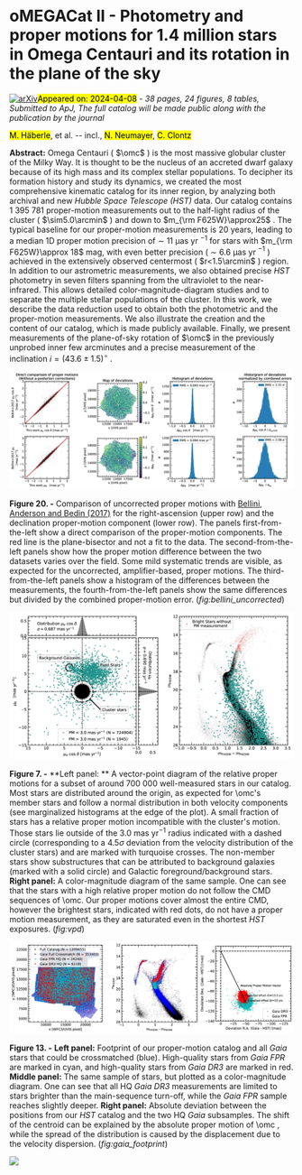 <div class="macros" style="visibility:hidden;">
$\newcommand{\ensuremath}{}$
$\newcommand{\xspace}{}$
$\newcommand{\object}[1]{\texttt{#1}}$
$\newcommand{\farcs}{{.}''}$
$\newcommand{\farcm}{{.}'}$
$\newcommand{\arcsec}{''}$
$\newcommand{\arcmin}{'}$
$\newcommand{\ion}[2]{#1#2}$
$\newcommand{\textsc}[1]{\textrm{#1}}$
$\newcommand{\hl}[1]{\textrm{#1}}$
$\newcommand{\footnote}[1]{}$
$\newcommand{\vdag}{(v)^\dagger}$
$\newcommand$
$\newcommand$
$\newcommand$</div>



<div id="title">

# oMEGACat II - Photometry and proper motions for 1.4 million stars in Omega Centauri and its rotation in the plane of the sky

</div>
<div id="comments">

[![arXiv](https://img.shields.io/badge/arXiv-2404.03722-b31b1b.svg)](https://arxiv.org/abs/2404.03722)<mark>Appeared on: 2024-04-08</mark> -  _38 pages, 24 figures, 8 tables, Submitted to ApJ, The full catalog will be made public along with the publication by the journal_

</div>
<div id="authors">

<mark>M. Häberle</mark>, et al. -- incl., <mark>N. Neumayer</mark>, <mark>C. Clontz</mark>

</div>
<div id="abstract">

**Abstract:** Omega Centauri ( $\omc$ ) is the most massive globular cluster of the Milky Way. It is thought to be the nucleus of an accreted dwarf galaxy because of its high mass and its complex stellar populations. To decipher its formation history and study its dynamics, we created the most comprehensive kinematic catalog for its inner region, by analyzing both archival and new _Hubble Space Telescope (HST)_ data. Our catalog contains 1 395 781 proper-motion measurements out to the half-light radius of the cluster ( $\sim5.0\arcmin$ ) and down to $m_{\rm F625W}\approx25$ . The typical baseline for our proper-motion measurements is 20 years, leading to a median 1D proper motion precision of $\sim$ 11 µas yr $^{-1}$ for stars with $m_{\rm F625W}\approx 18$ mag, with even better precision ( $\sim$ 6.6 µas yr $^{-1}$ ) achieved in the extensively observed centermost ( $r<1.5\arcmin$ ) region.  In addition to our astrometric measurements, we also obtained precise _HST_ photometry in seven filters spanning from the ultraviolet to the near-infrared. This allows detailed color-magnitude-diagram studies and to separate the multiple stellar populations of the cluster. In this work, we describe the data reduction used to obtain both the photometric and the proper-motion measurements. We also illustrate the creation and the content of our catalog, which is made publicly available. Finally, we present measurements of the plane-of-sky rotation of $\omc$ in the previously unprobed inner few arcminutes and a precise measurement of the inclination $i=(43.6\pm1.5)^\circ$ .

</div>

<div id="div_fig1">

<img src="tmp_2404.03722/./comparison_with_bellini_uncorrected.jpg" alt="Fig20" width="100%"/>

**Figure 20. -** Comparison of uncorrected proper motions with [Bellini, Anderson and Bedin (2017)]() for the right-ascension (upper row) and the declination proper-motion component (lower row). The panels first-from-the-left show a direct comparison of the proper-motion components. The red line is the plane-bisector and not a fit to the data. The second-from-the-left panels show how the proper motion difference between the two datasets varies over the field. Some mild systematic trends are visible, as expected for the uncorrected, amplifier-based, proper motions. The third-from-the-left panels show a histogram of the differences between the measurements, the fourth-from-the-left panels show the same differences but divided by the combined proper-motion error. (*fig:bellini_uncorrected*)

</div>
<div id="div_fig2">

<img src="tmp_2404.03722/./vpd_and_cmd.jpg" alt="Fig7" width="100%"/>

**Figure 7. -** **Left panel: ** A vector-point diagram of the relative proper motions for a subset of around 700 000 well-measured stars in our catalog. Most stars are distributed around the origin, as expected for \omc's member stars and follow a normal distribution in both velocity components (see marginalized histograms at the edge of the plot). A small fraction of stars has a relative proper motion incompatible with the cluster's motion. Those stars lie outside of the 3.0 mas yr$^{-1}$ radius indicated with a dashed circle (corresponding to a 4.5$\sigma$ deviation from the velocity distribution of the cluster stars) and are marked with turquoise crosses. The non-member stars show substructures that can be attributed to background galaxies (marked with a solid circle) and Galactic foreground/background stars. **Right panel:** A color-magnitude diagram of the same sample. One can see that the stars with a high relative proper motion do not follow the CMD sequences of \omc. Our proper motions cover almost the entire CMD, however the brightest stars, indicated with red dots, do not have a proper motion measurement, as they are saturated even in the shortest _HST_ exposures. (*fig:vpd*)

</div>
<div id="div_fig3">

<img src="tmp_2404.03722/./gaia_footprint_and_cmd.jpg" alt="Fig13" width="100%"/>

**Figure 13. -** **Left panel:** Footprint of our proper-motion catalog and all _Gaia_ stars that could be crossmatched (blue). High-quality stars from _Gaia FPR_ are marked in cyan, and high-quality stars from _Gaia DR3_ are marked in red. **Middle panel:** The same sample of stars, but plotted as a color-magnitude diagram. One can see that all HQ _Gaia DR3_ measurements are limited to stars brighter than the main-sequence turn-off, while the _Gaia FPR_ sample reaches slightly deeper. **Right panel:** Absolute deviation between the positions from our _HST_ catalog and the two HQ _Gaia_ subsamples. The shift of the centroid can be explained by the absolute proper motion of \omc , while the spread of the distribution is caused by the displacement due to the velocity dispersion. (*fig:gaia_footprint*)

</div><div id="qrcode"><img src=https://api.qrserver.com/v1/create-qr-code/?size=100x100&data="https://arxiv.org/abs/2404.03722"></div>